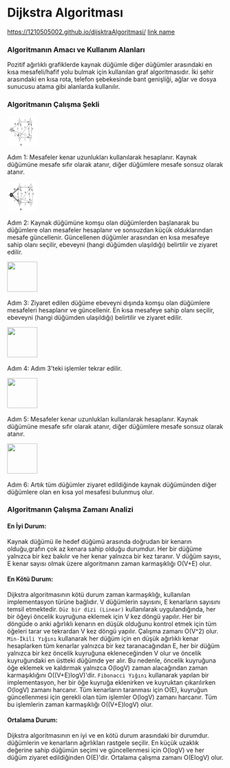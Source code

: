 # Dijkstra Algoritması

https://1210505002.github.io/dijsktraAlgoritmasi/
[link name](targetURL)

### Algoritmanın Amacı ve Kullanım Alanları

Pozitif ağırlıklı grafiklerde kaynak düğümle diğer düğümler arasındaki en kısa mesafeli/hafif yolu bulmak için kullanılan graf algoritmasıdır. İki şehir arasındaki en kısa rota, telefon şebekesinde bant genişliği, ağlar ve dosya sunucusu atama gibi alanlarda kullanılır.

### Algoritmanın Çalışma Şekli

 <img src="https://github.com/1210505002/dijsktraAlgoritmasi/blob/main/resimler/dijkstra%20(2).jpg" height="70" width="70" >

Adım 1: Mesafeler kenar uzunlukları kullanılarak hesaplanır. Kaynak düğümüne mesafe sıfır olarak atanır, diğer düğümlere mesafe sonsuz olarak atanır.

  <img src="./resimler/dijkstra%20(3).jpg" height="70" width="70" >

Adım 2: Kaynak düğümüne komşu olan düğümlerden başlanarak bu düğümlere olan mesafeler hesaplanır ve sonsuzdan küçük olduklarından mesafe güncellenir. Güncellenen düğümler arasından en kısa mesafeye sahip olanı seçilir, ebeveyni (hangi düğümden ulaşıldığı) belirtilir ve ziyaret edilir.

  <img src="https://github.com/1210505002/ksOdev1Soru4/resimler/dijkstra%20(4).jpg" height="70" width="70" >

Adım 3: Ziyaret edilen düğüme ebeveyni dışında komşu olan düğümlere mesafeleri hesaplanır ve güncellenir. En kısa mesafeye sahip olanı seçilir, ebeveyni (hangi düğümden ulaşıldığı) belirtilir ve ziyaret edilir.

  <img src="https://github.com/1210505002/ksOdev1Soru4/resimler/dijkstra%20(5).jpg" height="70" width="70" >

Adım 4: Adım 3'teki işlemler tekrar edilir.

  <img src="https://github.com/1210505002/ksOdev1Soru4/resimler/dijkstra%20(6).jpg" height="70" width="70" >

Adım 5: Mesafeler kenar uzunlukları kullanılarak hesaplanır. Kaynak düğümüne mesafe sıfır olarak atanır, diğer düğümlere mesafe sonsuz olarak atanır.

  <img src="https://github.com/1210505002/ksOdev1Soru4/resimler/dijkstra%20(7).jpg" height="70" width="70" >

Adım 6: Artık tüm düğümler ziyaret edildiğinde kaynak düğümünden diğer düğümlere olan en kısa yol mesafesi bulunmuş olur.

### Algoritmanın Çalışma Zamanı Analizi

#### En İyi Durum:

Kaynak düğümü ile hedef düğümü arasında doğrudan bir kenarın olduğu,grafın
çok az kenara sahip olduğu durumdur. Her bir düğüme yalnızca bir kez bakılır
ve her kenar yalnızca bir kez taranır. V düğüm sayısı, E kenar sayısı olmak
üzere algoritmanın zaman karmaşıklığı O(V+E) olur.

#### En Kötü Durum:

Dijkstra algoritmasının kötü durum zaman karmaşıklığı, kullanılan implementasyon
türüne bağlıdır. V düğümlerin sayısını, E kenarların sayısını temsil etmektedir.
`Düz bir dizi (Linear)` kullanılarak uygulandığında, her bir öğeyi öncelik kuyruğuna eklemek
için V kez döngü yapılır. Her bir döngüde o anki ağırlıklı kenarın en düşük
olduğunu kontrol etmek için tüm öğeleri tarar ve tekrardan V kez döngü yapılır.
Çalışma zamanı O(V^2) olur. `Min-İkili Yığını` kullanarak her düğüm için en düşük
ağırlıklı kenar hesaplarken tüm kenarlar yalnızca bir kez taranacağından E, her
bir düğüm yalnızca bir kez öncelik kuyruğuna ekleneceğinden V olur ve öncelik
kuyruğundaki en üstteki düğümde yer alır. Bu nedenle, öncelik kuyruğuna öğe eklemek
ve kaldırmak yalnızca O(logV) zaman alacağından zaman karmaşıklığını O((V+E)logV)'dir.
`Fibonacci Yığını` kullanarak yapılan bir implementasyon, her bir öğe kuyruğa eklenirken ve kuyruktan çıkarılırken O(logV) zamanı harcanır. Tüm kenarların taranması için O(E), kuyruğun güncellenmesi için gerekli olan tüm işlemler O(logV) zamanı harcanır. Tüm bu işlemlerin
zaman karmaşıklığı O((V+E)logV) olur.

#### Ortalama Durum:

Dijkstra algoritmasının en iyi ve en kötü durum arasındaki bir durumdur. düğümlerin ve kenarların ağırlıkları rastgele seçilir. En küçük uzaklık değerine sahip düğümün seçimi ve güncellenmesi için O(logV) ve her düğüm ziyaret edildiğinden O(E)'dir. Ortalama çalışma zamanı O(ElogV) olur.
